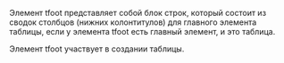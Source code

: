 <p>
	Элемент <LE>tfoot</LE> представляет собой блок строк, который состоит из сводок столбцов (нижних колонтитулов) для главного элемента таблицы, если у элемента tfoot есть главный элемент, и это таблица.
</p>

<p>
	Элемент <LE>tfoot</LE> участвует в создании таблицы.
</p>




